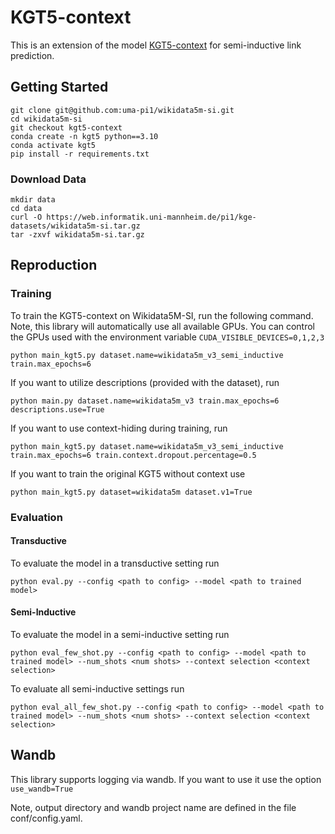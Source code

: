 # KGT5-context

This is an extension of the model [KGT5-context]() for semi-inductive link prediction.


## Getting Started

```
git clone git@github.com:uma-pi1/wikidata5m-si.git
cd wikidata5m-si
git checkout kgt5-context
conda create -n kgt5 python==3.10
conda activate kgt5
pip install -r requirements.txt
```

### Download Data

```
mkdir data
cd data
curl -O https://web.informatik.uni-mannheim.de/pi1/kge-datasets/wikidata5m-si.tar.gz
tar -zxvf wikidata5m-si.tar.gz
```


## Reproduction

### Training

To train the KGT5-context on Wikidata5M-SI, run the following command.
Note, this library will automatically use all available GPUs.
You can control the GPUs used with the environment variable `CUDA_VISIBLE_DEVICES=0,1,2,3`

```
python main_kgt5.py dataset.name=wikidata5m_v3_semi_inductive train.max_epochs=6
```

If you want to utilize descriptions (provided with the dataset), run

```
python main.py dataset.name=wikidata5m_v3 train.max_epochs=6 descriptions.use=True
```

If you want to use context-hiding during training, run

```
python main_kgt5.py dataset.name=wikidata5m_v3_semi_inductive train.max_epochs=6 train.context.dropout.percentage=0.5
```

If you want to train the original KGT5 without context use

```
python main_kgt5.py dataset=wikidata5m dataset.v1=True
```

### Evaluation

#### Transductive

To evaluate the model in a transductive setting run

```
python eval.py --config <path to config> --model <path to trained model>
```

#### Semi-Inductive

To evaluate the model in a semi-inductive setting run

```
python eval_few_shot.py --config <path to config> --model <path to trained model> --num_shots <num shots> --context selection <context selection>
```

To evaluate all semi-inductive settings run

```
python eval_all_few_shot.py --config <path to config> --model <path to trained model> --num_shots <num shots> --context selection <context selection>
```

## Wandb
This library supports logging via wandb.
If you want to use it use the option `use_wandb=True`

Note, output directory and wandb project name are defined in the file conf/config.yaml.


